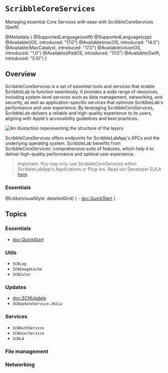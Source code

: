 # ``ScribbleCoreServices``

Managing essential Core Services with ease with ScribbleCoreServices (Swift)

@Metadata {
    @SupportedLanguage(swift) 
    @SupportedLanguage(cpp)
    @Available(iOS, introduced: "17.0")
    @Available(macOS, introduced: "14.0")
    @Available(MacCatalyst, introduced: "17.0")
    @Available(visionOS, introduced: "1.0")
    @Available(iPadOS, introduced: "17.0")
    @Available(Swift, introduced: "5.10")
}

## Overview

ScribbleCoreServices is a set of essential tools and services that enable ScribbleLab to function seamlessly. It provides a wide range of resources, including system-level services such as data management, networking, and security, as well as application-specific services that optimize ScribbleLab's performance and user experience. By leveraging ScribbleCoreServices, ScribbleLab delivers a reliable and high-quality experience to its users, aligning with Apple's accessibility guidelines and best practices.

![An illustartion reperesenting the structure of the layers](layers)

ScribbleCoreServices offers endpoints for ScribbleLabApp's XPCs and the underlying operating system. ScribbleLab benefits from ScribbleCoreServices' comprehensive suite of features, which help it to deliver high-quality performance and optimal user experience.

> Important:
> You may only use ScribbleCoreServices within ScribbleLabApp's Applications or Plug-Ins. Read our Developer EULA [here](https://github.com/ScribbleLabApp/ScribbleLab).

### Essentials

@Links(visualStyle: detailedGrid) {
    - <doc:QuickStart>
}

## Topics

### Essentials

- <doc:QuickStart>

### Utils

- ``SCNLog``
- ``SCNImageCache``
- ``SCNColor``

### Updates

- <doc:SCNUpdate>
- ``SCNUpdateService-262ia``

### Services

- ``SCNAuthService``
- ``SCNUserService``
- ``SCNLA``

### File management

### Networking
